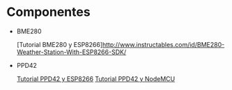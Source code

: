 # Componentes


* BME280

  [Tutorial BME280 y ESP8266]http://www.instructables.com/id/BME280-Weather-Station-With-ESP8266-SDK/

* PPD42

  [Tutorial PPD42 y ESP8266](http://arduinoairpollution.altervista.org/progetto/)
  [Tutorial PPD42 y NodeMCU](https://github.com/nateGeorge/ESP-8266-particle-sensor)
